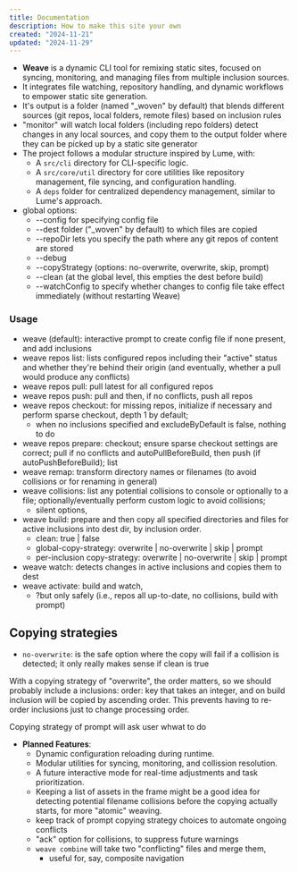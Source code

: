 ```yaml
---
title: Documentation
description: How to make this site your own
created: "2024-11-21"
updated: "2024-11-29"
---
```


- **Weave** is a dynamic CLI tool for remixing static sites, focused on syncing,
  monitoring, and managing files from multiple inclusion sources.
- It integrates file watching, repository handling, and dynamic workflows to
  empower static site generation.
- It's output is a folder (named "_woven" by default) that blends different
  sources (git repos, local folders, remote files) based on inclusion rules
- "monitor" will watch local folders (including repo folders) detect changes in
  any local sources, and copy them to the output folder where they can be picked
  up by a static site generator
- The project follows a modular structure inspired by Lume, with:
  - A `src/cli` directory for CLI-specific logic.
  - A `src/core/util` directory for core utilities like repository management,
    file syncing, and configuration handling.
  - A `deps` folder for centralized dependency management, similar to Lume's
    approach.
- global options:
  - --config for specifying config file
  - --dest folder ("_woven" by default) to which files are copied
  - --repoDir lets you specify the path where any git repos of content are
    stored
  - --debug <level>
  - --copyStrategy (options: no-overwrite, overwrite, skip, prompt)
  - --clean (at the global level, this empties the dest before build)
  - --watchConfig to specify whether changes to config file take effect
    immediately (without restarting Weave)

### Usage

- weave (default): interactive prompt to create config file if none present, and
  add inclusions
- weave repos list: lists configured repos including their "active" status and
  whether they're behind their origin (and eventually, whether a pull would
  produce any conflicts)
- weave repos pull: pull latest for all configured repos
- weave repos push: pull and then, if no conflicts, push all repos
- weave repos checkout: for missing repos, initialize if necessary and perform
  sparse checkout, depth 1 by default;
  - when no inclusions specified and excludeByDefault is false, nothing to do
- weave repos prepare: checkout; ensure sparse checkout settings are correct;
  pull if no conflicts and autoPullBeforeBuild, then push (if
  autoPushBeforeBuild); list
- weave remap: transform directory names or filenames (to avoid collisions or
  for renaming in general)
- weave collisions: list any potential collisions to console or optionally to a
  file; optionally/eventually perform custom logic to avoid collisions;
  - silent options,
- weave build: prepare and then copy all specified directories and files for
  active inclusions into dest dir, by inclusion order.
  - clean: true | false
  - global-copy-strategy: overwrite | no-overwrite | skip | prompt
  - per-inclusion copy-strategy: overwrite | no-overwrite | skip | prompt
- weave watch: detects changes in active inclusions and copies them to dest
- weave activate: build and watch,
  - ?but only safely (i.e., repos all up-to-date, no collisions, build with
    prompt)

## Copying strategies

- `no-overwrite`: is the safe option where the copy will fail if a collision is
  detected; it only really makes sense if clean is true

With a copying strategy of "overwrite", the order matters, so we should probably
include a inclusions: order: key that takes an integer, and on build inclusion
will be copied by ascending order. This prevents having to re-order inclusions
just to change processing order.

Copying strategy of prompt will ask user whwat to do

- **Planned Features**:
  - Dynamic configuration reloading during runtime.
  - Modular utilities for syncing, monitoring, and collission resolution.
  - A future interactive mode for real-time adjustments and task prioritization.
  - Keeping a list of assets in the frame might be a good idea for detecting
    potential filename collisions before the copying actually starts, for more
    "atomic" weaving.
  - keep track of prompt copying strategy choices to automate ongoing conflicts
  - "ack" option for collisions, to suppress future warnings
  - `weave combine` will take two "conflicting" files and merge them,
    - useful for, say, composite navigation
